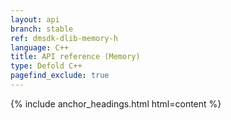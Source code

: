 ```yaml
---
layout: api
branch: stable
ref: dmsdk-dlib-memory-h
language: C++
title: API reference (Memory)
type: Defold C++
pagefind_exclude: true
---
```

{% include anchor_headings.html html=content %}
